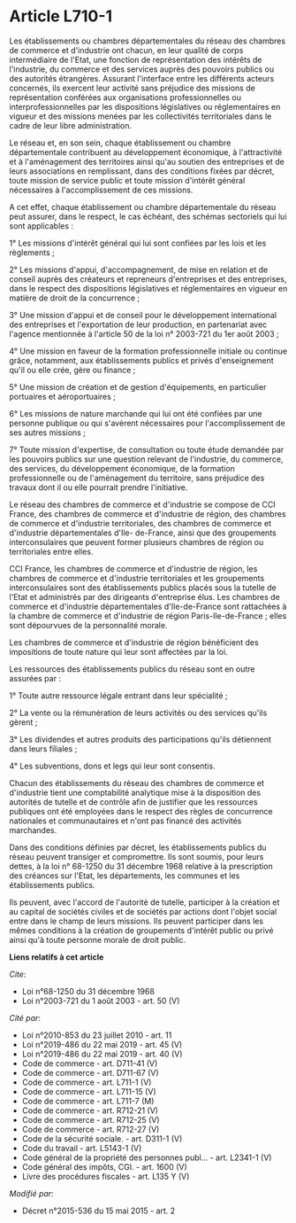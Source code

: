 # Article L710-1

Les établissements ou chambres départementales du réseau des chambres de commerce et d'industrie ont chacun, en leur qualité
de corps intermédiaire de l'Etat, une fonction de représentation des intérêts de l'industrie, du commerce et des services
auprès des pouvoirs publics ou des autorités étrangères. Assurant l'interface entre les différents acteurs concernés, ils
exercent leur activité sans préjudice des missions de représentation conférées aux organisations professionnelles ou
interprofessionnelles par les dispositions législatives ou réglementaires en vigueur et des missions menées par les
collectivités territoriales dans le cadre de leur libre administration. 

Le réseau et, en son sein, chaque établissement ou chambre départementale contribuent au développement économique, à
l'attractivité et à l'aménagement des territoires ainsi qu'au soutien des entreprises et de leurs associations en
remplissant, dans des conditions fixées par décret, toute mission de service public et toute mission d'intérêt général
nécessaires à l'accomplissement de ces missions. 

A cet effet, chaque établissement ou chambre départementale du réseau peut assurer, dans le respect, le cas échéant, des
schémas sectoriels qui lui sont applicables : 

1° Les missions d'intérêt général qui lui sont confiées par les lois et les règlements ; 

2° Les missions d'appui, d'accompagnement, de mise en relation et de conseil auprès des créateurs et repreneurs d'entreprises
et des entreprises, dans le respect des dispositions législatives et réglementaires en vigueur en matière de droit de la
concurrence ; 

3° Une mission d'appui et de conseil pour le développement international des entreprises et l'exportation de leur production,
en partenariat avec l'agence mentionnée à l'article 50 de la loi n° 2003-721 du 1er août 2003 ; 

4° Une mission en faveur de la formation professionnelle initiale ou continue grâce, notamment, aux établissements publics et
privés d'enseignement qu'il ou elle crée, gère ou finance ; 

5° Une mission de création et de gestion d'équipements, en particulier portuaires et aéroportuaires ; 

6° Les missions de nature marchande qui lui ont été confiées par une personne publique ou qui s'avèrent nécessaires pour
l'accomplissement de ses autres missions ; 

7° Toute mission d'expertise, de consultation ou toute étude demandée par les pouvoirs publics sur une question relevant de
l'industrie, du commerce, des services, du développement économique, de la formation professionnelle ou de l'aménagement du
territoire, sans préjudice des travaux dont il ou elle pourrait prendre l'initiative. 

Le réseau des chambres de commerce et d'industrie se compose de CCI France, des chambres de commerce et d'industrie de
région, des chambres de commerce et d'industrie territoriales, des chambres de commerce et d'industrie départementales d'Ile-
de-France, ainsi que des groupements interconsulaires que peuvent former plusieurs chambres de région ou territoriales entre
elles. 

CCI France, les chambres de commerce et d'industrie de région, les chambres de commerce et d'industrie territoriales et les
groupements interconsulaires sont des établissements publics placés sous la tutelle de l'Etat et administrés par des
dirigeants d'entreprise élus. Les chambres de commerce et d'industrie départementales d'Ile-de-France sont rattachées à la
chambre de commerce et d'industrie de région Paris-Ile-de-France ; elles sont dépourvues de la personnalité morale. 

Les chambres de commerce et d'industrie de région bénéficient des impositions de toute nature qui leur sont affectées par la
loi. 

Les ressources des établissements publics du réseau sont en outre assurées par : 

1° Toute autre ressource légale entrant dans leur spécialité ; 

2° La vente ou la rémunération de leurs activités ou des services qu'ils gèrent ; 

3° Les dividendes et autres produits des participations qu'ils détiennent dans leurs filiales ; 

4° Les subventions, dons et legs qui leur sont consentis. 

Chacun des établissements du réseau des chambres de commerce et d'industrie tient une comptabilité analytique mise à la
disposition des autorités de tutelle et de contrôle afin de justifier que les ressources publiques ont été employées dans le
respect des règles de concurrence nationales et communautaires et n'ont pas financé des activités marchandes. 

Dans des conditions définies par décret, les établissements publics du réseau peuvent transiger et compromettre. Ils sont
soumis, pour leurs dettes, à la loi n° 68-1250 du 31 décembre 1968 relative à la prescription des créances sur l'Etat, les
départements, les communes et les établissements publics. 

Ils peuvent, avec l'accord de l'autorité de tutelle, participer à la création et au capital de sociétés civiles et de
sociétés par actions dont l'objet social entre dans le champ de leurs missions. Ils peuvent participer dans les mêmes
conditions à la création de groupements d'intérêt public ou privé ainsi qu'à toute personne morale de droit public.

**Liens relatifs à cet article**

_Cite_:

  - Loi n°68-1250 du 31 décembre 1968
  - Loi n°2003-721 du 1 août 2003 - art. 50 (V)

_Cité par_:

  - Loi n°2010-853 du 23 juillet 2010 - art. 11
  - Loi n°2019-486 du 22 mai 2019 - art. 45 (V)
  - Loi n°2019-486 du 22 mai 2019 - art. 40 (V)
  - Code de commerce - art. D711-41 (V)
  - Code de commerce - art. D711-67 (V)
  - Code de commerce - art. L711-1 (V)
  - Code de commerce - art. L711-15 (V)
  - Code de commerce - art. L711-7 (M)
  - Code de commerce - art. R712-21 (V)
  - Code de commerce - art. R712-25 (V)
  - Code de commerce - art. R712-27 (V)
  - Code de la sécurité sociale. - art. D311-1 (V)
  - Code du travail - art. L5143-1 (V)
  - Code général de la propriété des personnes publ... - art. L2341-1 (V)
  - Code général des impôts, CGI. - art. 1600 (V)
  - Livre des procédures fiscales - art. L135 Y (V)

_Modifié par_:

  - Décret n°2015-536 du 15 mai 2015 - art. 2
